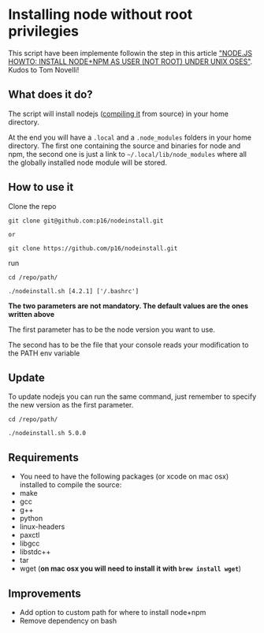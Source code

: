 # Installing node without root privilegies

This script have been implemente followin the step in this article ["NODE.JS HOWTO: INSTALL NODE+NPM AS USER (NOT ROOT) UNDER UNIX OSES"](http://tnovelli.net/blog/blog.2011-08-27.node-npm-user-install.html). Kudos to Tom Novelli!

## What does it do?

The script will install nodejs ([compiling it](#requirements) from source) in your home directory.

At the end you will have a `.local` and a `.node_modules` folders in your home directory. The first one containing the source and binaries for node and npm, the second one is just a link to `~/.local/lib/node_modules` where all the globally installed node module will be stored.

## How to use it

Clone the repo

```
git clone git@github.com:p16/nodeinstall.git

or

git clone https://github.com/p16/nodeinstall.git
```

run

```
cd /repo/path/

./nodeinstall.sh [4.2.1] ['/.bashrc']
```

**The two parameters are not mandatory. The default values are the ones written above**

The first parameter has to be the node version you want to use.

The second has to be the file that your console reads your modification to the PATH env variable

## Update

To update nodejs you can run the same command, just remember to specify the new version as the first parameter.

```
cd /repo/path/

./nodeinstall.sh 5.0.0
```


## Requirements

* You need to have the following packages (or xcode on mac osx) installed to compile the source:
 * make
 * gcc
 * g++
 * python
 * linux-headers
 * paxctl
 * libgcc
 * libstdc++
 * tar
 * wget (**on mac osx you will need to install it with `brew install wget`**)


## Improvements

* Add option to custom path for where to install node+npm
* Remove dependency on bash
